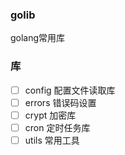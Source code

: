 ### golib

golang常用库

### 库

- [ ] config 配置文件读取库
- [ ] errors 错误码设置
- [ ] crypt  加密库
- [ ] cron   定时任务库
- [ ] utils  常用工具